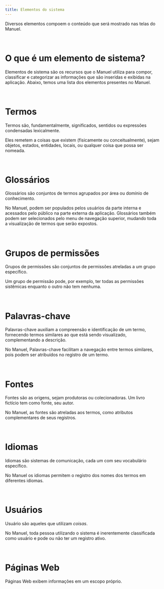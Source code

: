 ```yaml
---
title: Elementos do sistema
---
```


Diversos elementos compoem o conteúdo que será mostrado nas telas do Manuel.

<br>

# O que é um elemento de sistema?

Elementos de sistema são os recursos que o Manuel utiliza para compor, classificar e categorizar as informações que são inseridas e exibidas na aplicação. Abaixo, temos uma lista dos elementos presentes no Manuel.

<br>

# Termos

Termos são, fundamentalmente, significados, sentidos ou expressões condensadas lexicalmente.

Eles remetem a coisas que existem (fisicamente ou conceitualmente), sejam objetos, estados, entidades, locais, ou qualquer coisa que possa ser nomeada.

<br>

# Glossários

Glossários são conjuntos de termos agrupados por área ou domínio de conhecimento. 

No Manuel, podem ser populados pelos usuários da parte interna e acessados pelo público na parte externa da aplicação. Glossários também podem ser selecionados pelo menu de navegação superior, mudando toda a visualização de termos que serão expostos.

<br>

# Grupos de permissões

Grupos de permissões são conjuntos de permissões atreladas a um grupo específico.

Um grupo de permissão pode, por exemplo, ter todas as permissões sistêmicas enquanto o outro não tem nenhuma.

<br>

# Palavras-chave

Palavras-chave auxiliam a compreensão e identificação de um termo, fornecendo termos similares ao que está sendo visualizado, complementando a descrição.

No Manuel, Palavras-chave facilitam a navegação entre termos similares, pois podem ser atribuídos no registro de um termo.

<br>

# Fontes

Fontes são as origens, sejam produtoras ou colecionadoras. Um livro fictício tem como fonte, seu autor. 

No Manuel, as fontes são atreladas aos termos, como atributos complementares de seus registros.

<br>

# Idiomas

Idiomas são sistemas de comunicação, cada um com seu vocabulário específico.

No Manuel os idiomas permitem o registro dos nomes dos termos em diferentes idiomas.

<br>

# Usuários 

Usuário são aqueles que utilizam *coisas*.

No Manuel, toda pessoa utilizando o sistema é inerentemente classificada como usuário e pode ou não ter um registro ativo.

<br>

# Páginas Web

Páginas Web exibem informações em um escopo próprio.

